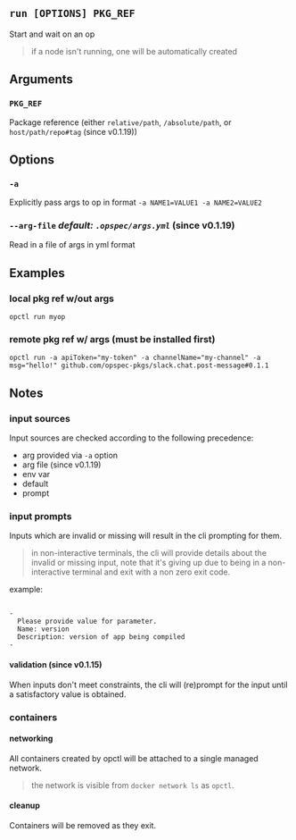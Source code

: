 ## `run [OPTIONS] PKG_REF`

Start and wait on an op

> if a node isn't running, one will be automatically created

## Arguments

### `PKG_REF`
Package reference (either `relative/path`, `/absolute/path`, or `host/path/repo#tag` (since v0.1.19))

## Options

### `-a`
Explicitly pass args to op in format `-a NAME1=VALUE1 -a NAME2=VALUE2`

### `--arg-file` *default: `.opspec/args.yml`* (since v0.1.19)
Read in a file of args in yml format

## Examples

### local pkg ref w/out args
```shell
opctl run myop
```

### remote pkg ref w/ args (must be installed first)
```shell
opctl run -a apiToken="my-token" -a channelName="my-channel" -a msg="hello!" github.com/opspec-pkgs/slack.chat.post-message#0.1.1
```

## Notes

### input sources

Input sources are checked according to the following precedence:

- arg provided via `-a` option
- arg file (since v0.1.19)
- env var
- default
- prompt

### input prompts

Inputs which are invalid or missing will result in the cli prompting for
them.

> in non-interactive terminals, the cli will provide details about the
> invalid or missing input, note that it's giving up due to being in a
> non-interactive terminal and exit with a non zero exit code.

example:

```shell

-
  Please provide value for parameter.
  Name: version
  Description: version of app being compiled
-
```

#### validation (since v0.1.15)

When inputs don't meet constraints, the cli will (re)prompt for the
input until a satisfactory value is obtained.

### containers

#### networking

All containers created by opctl will be attached to a single managed
network.

> the network is visible from `docker network ls` as `opctl`.

#### cleanup

Containers will be removed as they exit.
